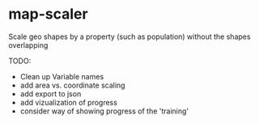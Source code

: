 # map-scaler
Scale geo shapes by a property (such as population) without the shapes overlapping

TODO:
- Clean up Variable names
- add area vs. coordinate scaling
- add export to json
- add vizualization of progress
- consider way of showing progress of the 'training'
